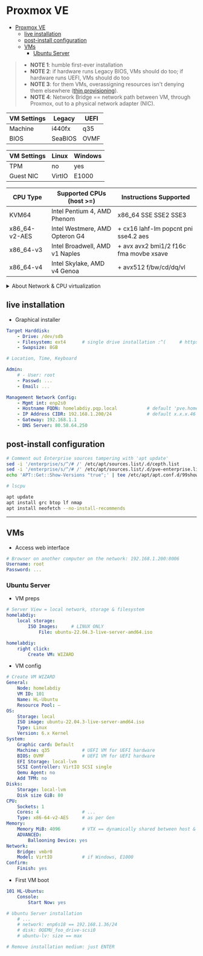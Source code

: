 # Proxmox VE

<!--
---
---

# Multiboot 2.0

- Key points:
  - First drive (240GB): Windows 11 (100GB)  + Arch Linux (40G) + empty (100GB)
  - Second drive (500GB): Proxmox VE (all)
  - [Avoid unified multiboot menu across disks with Proxmox](https://forum.proxmox.com/threads/warning-os-prober.115087/)

---

## 0. Preps

- Existing: one drive Win, another Lin
- Clear UEFI
  - **BIOS**
    - Secure boot: enable
    - Erase all Secure Boot Settings: yes
    - Restore Secure Boot to Factory Default: yes
    - # Select an UEFI file as trusted for executing: foo
    - Secure boot: disable
    - INSERT VENTOY
    - Save and Exit
  - **Ventoy**
    - Archlinux
      - `cfdisk /dev/sda`: delete everything
      - `efibootmgr -b XXX -B`: delete as needed
      - `reboot`: verify


## 1. Drive A - Bootloader


## 1.1 Windows

- Ventoy
  - Windows 11
    - Drive 0 (224GB):
      - New: 102500MB --  C:\ == 99.32GB ...
      - [setup (base update only)](/docs/windows/Win11_Pro.md)

## 1.2 Linux

- BIOS
  - Boot Order: lower WindowsBootManager just above NetworkBoot
---
- Ventoy
  - Archlinux
    - [installation guide](/docs/linux/Arch_Hypr.md)
    - `cfdisk /dev/sda`
      - sda5: 1G EFI
      - sda6: 6GB swap
      - sda7: else Linux (116GB)
    - `mkfs` ...
    - `mount`
---
  - **BIOS**
    - Secure boot: enable
    - Select an UEFI file as trusted for executing: yes
      - HDD0: EFI: GRUB: grubx64.efi == ArchBox
    - Save and quit; come back
    - Secure Boot: disable
    - Boot order: EFI up only after USB
---
- **Arch**
  - add Win to GRUB
    - `mkdir /mnt/win`
    - `mount /dev/sda1 /mnt/win`
    - ...

## 2. Drive B - VE

### 3.1  Proxmox VE 8.0

- Graphical installer

> ***SELF***

- **ARCHLINUX** ((DON'T))
  - `mkdir /mnt/pve`
  - `mount /dev/sdb2 /mnt/pve`


- BIOS
  - enable SB
  - find hdd2: EFI: proxmox: grubx64.efi ((NOT EFI: boot: bootx64.efi))
  - save, quit and bak
  - boot order: 

- Now from another PC, visit https://192.168.1.200:8006

---
---
-->


- [Proxmox VE](#proxmox-ve)
  - [live installation](#live-installation)
  - [post-install configuration](#post-install-configuration)
  - [VMs](#vms)
    - [Ubuntu Server](#ubuntu-server)


> - **NOTE 1**: humble first-ever installation
> - **NOTE 2**: if hardware runs Legacy BIOS, VMs should do too; if hardware runs UEFI, VMs should do too <!-- because odd and unexpected outcomes when it comes to memory allocation, CPU instructions or Hardware sharing and pass-through -->
> - **NOTE 3**: for them VMs, overassigning resources isn't denying them elsewhere ([thin provisioning](https://en.wikipedia.org/wiki/Thin_provisioning)). <!--OVERALLOCATION is GOOD as long as within HW BOUNDARIES-->
> - **NOTE 4**: Network Bridge == network path between VM, through Proxmox, out to a physical network adapter (NIC).


| VM Settings   | Legacy    | UEFI
| ---           | ---       | ---
| Machine       | i440fx    | q35
| BIOS          | SeaBIOS   | OVMF

| VM Settings   | Linux     | Windows
| ---           | ---       | ---
| TPM           | no        | yes
| Guest NIC     | VirtIO    | E1000

| CPU Type          | Supported CPUs (host >=)          | Instructions Supported
| ---               | ---                               | ---
| KVM64             | Intel Pentium 4, AMD Phenom       | x86_64 SSE SSE2 SSE3
| x86_64-v2-AES     | Intel Westmere, AMD Opteron G4    | + cx16 lahf-lm popcnt pni sse4.2 aes
| x86_64-v3         | Intel Broadwell, AMD v1 Naples    | + avx avx2 bmi1/2 f16c fma movbe xsave
| x86_64-v4         | Intel Skylake, AMD v4 Genoa       | + avx512 f/bw/cd/dq/vl


<details>
<summary>About Network & CPU virtualization</summary>

>[@CraftComputing: Let's Install Proxmox 8.0!](https://www.youtube.com/watch?v=sZcOlW-DwrU)

- VMs exist only through a combination of hardware sharing and software emulation
- Networking (https://pve.proxmox.com/wiki/network_configuration)
    - 'Not only are we virtualizing PC hardware to create VMs on the server, but Proxmox's Network System acts as a... Virtual Switch for all the virtual network interfaces on each individual VM.'
    - EARLY STATIC IP: virtual network bridge/adapter (vmbr0)
        - DOES: link two or more network adapters together, whether virtual or physical
        - E.G.: 192.168.1.200/24 for Proxmox, x.x.x.225 x.x.x.226 for VMs (!!)
    - Network Bridge: can be linked to multiple physical network devices (redundant pathways)
    - VMs: virtual network adapters connect to NB for eventual physical connection
        - Through virtual links: operate NB as a managed network switch (VLANs, internal...)
            <!-- Network Bridge as Virtual Switch -->
- CPU ALLOCATION == DYNAMIC BY PROXMOX & HARDWARE (VT-X||SVM)
  - Assigning a thread to a VM does not exlude that thread from being used elsewhere on the machine, either by Proxmox for overhead use, or by another VM itself.
  - Threads are max to use if available, 80% is about fine for every one... Not limited on how many threads can be allocated based on the number of cores and threads in the actual hardware; e.g. 8 c. 16 t. != only 16 t. across VMs.
- Virtual CPU Types
    - OLD Default: KVM_64 (as for Pentium_4; now P4 is always compatible on Proxmox )
    - NEW Default: x86_64_v2-AES <!--(AVX INOP ??)-->
    - Type == Features (AVX microcode instructions, AES encryption...)
    - Modern CPU: might need another Type than v2...

</details>


## live installation

- Graphical installer

```yaml
Target Harddisk:
    - Drive: /dev/sdb
    - Filesystem: ext4      # single drive installation :^(     # https://forum.proxmox.com/threads/does-it-make-sense-to-use-zfs-for-a-single-volume-hdd.117389/   # https://www.reddit.com/r/Proxmox/comments/is7wt0/single_ssd_best_practices_for_zfs/
    - Swapsize: 8GB

# Location, Time, Keyboard

Admin:
    # - User: root
    - Passwd: ...
    - Email: ...

Management Network Config:
    - Mgmt int: enp2s0
    - Hostname FQDN: homelabdiy.pqp.local           # default 'pve.homestation'
    - IP Address CIDR: 192.168.1.200/24             # default x.x.x.46
    - Gateway: 192.168.1.1
    - DNS Server: 80.58.64.250
```

## post-install configuration

```bash
# Comment out Enterprise sources tampering with 'apt update'
sed -i '/enterprise/s/^/# /' /etc/apt/sources.list/.d/cepth.list
sed -i '/enterprise/s/^/# /' /etc/apt/sources.list/.d/pve-enterprise.list
echo 'APT::Get::Show-Versions "true";' | tee /etc/apt/apt.conf.d/99show-versions

# lscpu

apt update
apt install grc btop lf nmap
apt install neofetch --no-install-recommends
```

---


## VMs


- Access web interface

```yaml
# Browser on another computer on the network: 192.168.1.200:8006
Username: root
Password: ...
```


### Ubuntu Server


- VM preps

```yaml
# Server View = local network, storage & filesystem
homelabdiy:
    local storage:
        ISO Images:     # LINUX ONLY
            File: ubuntu-22.04.3-live-server-amd64.iso

homelabdiy:
    right click:
        Create VM: WIZARD
```


- VM config

```yaml
# Create VM WIZARD
General:
    Node: homelabdiy
    VM ID: 101
    Name: HL-Ubuntu
    Resource Pool: —
OS:
    Storage: local
    ISO image: ubuntu-22.04.3-live-server-amd64.iso
    Type: Linux
    Version: 6.x Kernel
System:
    Graphic card: Default
    Machine: q35            # UEFI VM for UEFI hardware
    BIOS: OVMF              # UEFI VM for UEFI hardware
    EFI Storage: local-lvm
    SCSI Controller: VirtIO SCSI single
    Qemu Agent: no
    Add TPM: no
Disks:
    Storage: local-lvm
    Disk size GiB: 80
CPU:
    Sockets: 1
    Cores: 4                # ...
    Type: x86-64-v2-AES     # as per Gen
Memory:
    Memory MiB: 4096        # VTX == dynamically shared between host & guests
    ADVANCED:
        Ballooning Device: yes
Network:
    Bridge: vmbr0
    Model: VirtIO           # if Windows, E1000
Confirm:
    Finish: yes
```

- First VM boot

```yaml
101 HL-Ubuntu:
    Console:
        Start Now: yes

# Ubuntu Server installation
    # ...
    # network: enp6s18 == 192.168.1.36/24
    # disk: 0QEMU_foo_drive-scsi0
    # ubuntu-lv: size == max

# Remove installation medium: just ENTER
```

